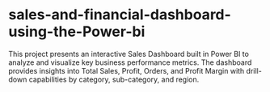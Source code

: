 # sales-and-financial-dashboard-using-the-Power-bi
This project presents an interactive Sales Dashboard built in Power BI to analyze and visualize key business performance metrics. The dashboard provides insights into Total Sales, Profit, Orders, and Profit Margin with drill-down capabilities by category, sub-category, and region.
